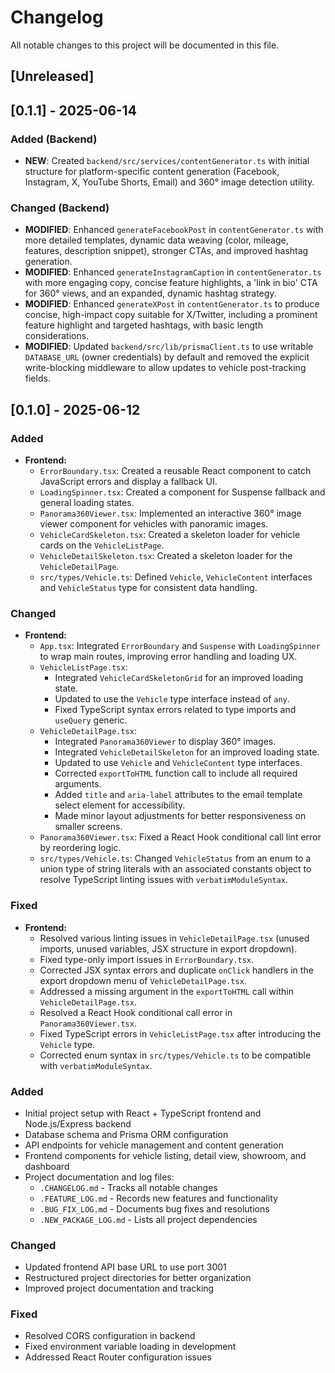 # Changelog

All notable changes to this project will be documented in this file.

## [Unreleased]

## [0.1.1] - 2025-06-14

### Added (Backend)
- **NEW**: Created `backend/src/services/contentGenerator.ts` with initial structure for platform-specific content generation (Facebook, Instagram, X, YouTube Shorts, Email) and 360° image detection utility.

### Changed (Backend)
- **MODIFIED**: Enhanced `generateFacebookPost` in `contentGenerator.ts` with more detailed templates, dynamic data weaving (color, mileage, features, description snippet), stronger CTAs, and improved hashtag generation.
- **MODIFIED**: Enhanced `generateInstagramCaption` in `contentGenerator.ts` with more engaging copy, concise feature highlights, a 'link in bio' CTA for 360° views, and an expanded, dynamic hashtag strategy.
- **MODIFIED**: Enhanced `generateXPost` in `contentGenerator.ts` to produce concise, high-impact copy suitable for X/Twitter, including a prominent feature highlight and targeted hashtags, with basic length considerations.
- **MODIFIED**: Updated `backend/src/lib/prismaClient.ts` to use writable `DATABASE_URL` (owner credentials) by default and removed the explicit write-blocking middleware to allow updates to vehicle post-tracking fields.

## [0.1.0] - 2025-06-12

### Added
- **Frontend:**
  - `ErrorBoundary.tsx`: Created a reusable React component to catch JavaScript errors and display a fallback UI.
  - `LoadingSpinner.tsx`: Created a component for Suspense fallback and general loading states.
  - `Panorama360Viewer.tsx`: Implemented an interactive 360° image viewer component for vehicles with panoramic images.
  - `VehicleCardSkeleton.tsx`: Created a skeleton loader for vehicle cards on the `VehicleListPage`.
  - `VehicleDetailSkeleton.tsx`: Created a skeleton loader for the `VehicleDetailPage`.
  - `src/types/Vehicle.ts`: Defined `Vehicle`, `VehicleContent` interfaces and `VehicleStatus` type for consistent data handling.

### Changed
- **Frontend:**
  - `App.tsx`: Integrated `ErrorBoundary` and `Suspense` with `LoadingSpinner` to wrap main routes, improving error handling and loading UX.
  - `VehicleListPage.tsx`:
    - Integrated `VehicleCardSkeletonGrid` for an improved loading state.
    - Updated to use the `Vehicle` type interface instead of `any`.
    - Fixed TypeScript syntax errors related to type imports and `useQuery` generic.
  - `VehicleDetailPage.tsx`:
    - Integrated `Panorama360Viewer` to display 360° images.
    - Integrated `VehicleDetailSkeleton` for an improved loading state.
    - Updated to use `Vehicle` and `VehicleContent` type interfaces.
    - Corrected `exportToHTML` function call to include all required arguments.
    - Added `title` and `aria-label` attributes to the email template select element for accessibility.
    - Made minor layout adjustments for better responsiveness on smaller screens.
  - `Panorama360Viewer.tsx`: Fixed a React Hook conditional call lint error by reordering logic.
  - `src/types/Vehicle.ts`: Changed `VehicleStatus` from an enum to a union type of string literals with an associated constants object to resolve TypeScript linting issues with `verbatimModuleSyntax`.

### Fixed
- **Frontend:**
  - Resolved various linting issues in `VehicleDetailPage.tsx` (unused imports, unused variables, JSX structure in export dropdown).
  - Fixed type-only import issues in `ErrorBoundary.tsx`.
  - Corrected JSX syntax errors and duplicate `onClick` handlers in the export dropdown menu of `VehicleDetailPage.tsx`.
  - Addressed a missing argument in the `exportToHTML` call within `VehicleDetailPage.tsx`.
  - Resolved a React Hook conditional call error in `Panorama360Viewer.tsx`.
  - Fixed TypeScript errors in `VehicleListPage.tsx` after introducing the `Vehicle` type.
  - Corrected enum syntax in `src/types/Vehicle.ts` to be compatible with `verbatimModuleSyntax`.

### Added
- Initial project setup with React + TypeScript frontend and Node.js/Express backend
- Database schema and Prisma ORM configuration
- API endpoints for vehicle management and content generation
- Frontend components for vehicle listing, detail view, showroom, and dashboard
- Project documentation and log files:
  - `.CHANGELOG.md` - Tracks all notable changes
  - `.FEATURE_LOG.md` - Records new features and functionality
  - `.BUG_FIX_LOG.md` - Documents bug fixes and resolutions
  - `.NEW_PACKAGE_LOG.md` - Lists all project dependencies

### Changed
- Updated frontend API base URL to use port 3001
- Restructured project directories for better organization
- Improved project documentation and tracking

### Fixed
- Resolved CORS configuration in backend
- Fixed environment variable loading in development
- Addressed React Router configuration issues
